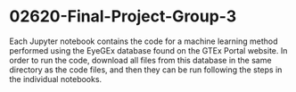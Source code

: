 # 02620-Final-Project-Group-3

Each Jupyter notebook contains the code for a machine learning method performed using the EyeGEx database found on the GTEx Portal website. In order to run the code, download all files from this database in the same directory as the code files, and then they can be run following the steps in the individual notebooks.

